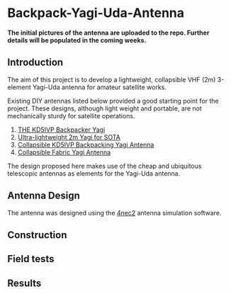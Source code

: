 # Backpack-Yagi-Uda-Antenna

**The initial pictures of the antenna are uploaded to the repo. Further details will be populated in the coming weeks.**

## Introduction
The aim of this project is to develop a lightweight, collapsible VHF (2m) 3-element Yagi-Uda antenna for amateur satellite works.

Existing DIY antennas listed below provided a good starting point for the project. These designs, although light weight and portable, are not mechanically sturdy for satellite operations. 

1. [THE KD5IVP Backpacker Yagi](https://www.backpacking.net/makegear/yagi-antenna/index.html)
2. [Ultra-lightweight 2m Yagi for SOTA](http://www.schnizer.com/SOTAblog/equipment/lightweight-2m-yagi-sota/)
3. [Collapsible KD5IVP Backpacking Yagi Antenna](https://irongarment.wordpress.com/2014/01/27/collapsible-kd5ivp-backpacking-yagi-antenna/)
4. [Collapsible Fabric Yagi Antenna](https://makezine.com/2010/05/01/collapsible-fabric-yagi-antenna/)

The design proposed here makes use of the cheap and ubiquitous telescopic antennas as elements for the Yagi-Uda antenna.



## Antenna Design
The antenna was designed using the [4nec2](https://www.qsl.net/4nec2/) antenna simulation software.



## Construction



## Field tests



## Results
